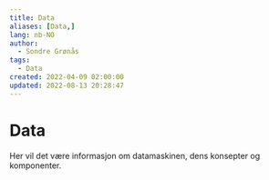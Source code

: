 ```yaml
---
title: Data
aliases: [Data,]
lang: nb-NO
author:
  - Sondre Grønås
tags:
  - Data
created: 2022-04-09 02:00:00
updated: 2022-08-13 20:28:47
---
```

# Data
Her vil det være informasjon om datamaskinen, dens konsepter og komponenter.
